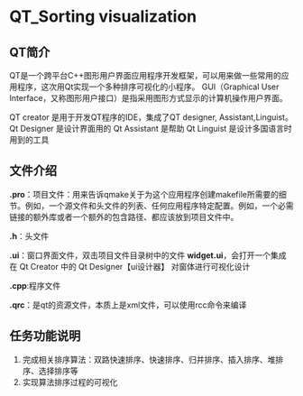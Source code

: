 # QT_Sorting visualization
## QT简介

QT是一个跨平台C++图形用户界面应用程序开发框架，可以用来做一些常用的应用程序，这次用Qt实现一个多种排序可视化的小程序。
GUI（Graphical User Interface，又称图形用户接口）是指采用图形方式显示的计算机操作用户界面。

QT creator 是用于开发QT程序的IDE，集成了QT designer, Assistant,Linguist。
Qt Designer 是设计界面用的
Qt Assistant 是帮助
Qt Linguist 是设计多国语言时用到的工具

## 文件介绍

**.pro**：项目文件：用来告诉qmake关于为这个应用程序创建makefile所需要的细节。例如，一个源文件和头文件的列表、任何应用程序特定配置。例如，一个必需链接的额外库或者一个额外的包含路径、都应该放到项目文件中。

**.h**：头文件

**.ui**：窗口界面文件，双击项目文件目录树中的文件 **widget.ui**，会打开一个集成在 Qt Creator 中的 Qt Designer【ui设计器】 对窗体进行可视化设计

**.cpp**:程序文件

**.qrc**：是qt的资源文件，本质上是xml文件，可以使用rcc命令来编译
 

## 任务功能说明
1)	完成相关排序算法：双路快速排序、快速排序、归并排序、插入排序、堆排序、选择排序等
2)	实现算法排序过程的可视化


 
